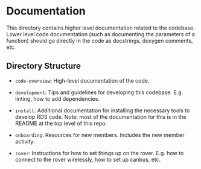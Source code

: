 # Documentation

This directory contains higher level documentation related to the codebase.
Lower level code documentation (such as documenting the parameters of a function) should go directly in the code as docstrings, doxygen comments, etc.

## Directory Structure

- `code-overview`: High-level documentation of the code.

- `development`: Tips and guidelines for developing this codebase.
  E.g. linting, how to add dependencies.

- `install`: Additional documentation for installing the necessary tools to develop ROS code. 
  Note: most of the documentation for this is in the README at the top level of this repo.

- `onboarding`: Resources for new members. Includes the new member activity.

- `rover`: Instructions for how to set things up on the rover.
  E.g. how to connect to the rover wirelessly, how to set up canbus, etc.
